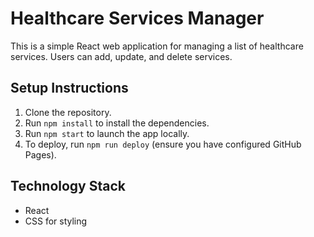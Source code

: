 # Healthcare Services Manager

This is a simple React web application for managing a list of healthcare services. Users can add, update, and delete services. 

## Setup Instructions

1. Clone the repository.
2. Run `npm install` to install the dependencies.
3. Run `npm start` to launch the app locally.
4. To deploy, run `npm run deploy` (ensure you have configured GitHub Pages).

## Technology Stack

- React
- CSS for styling

